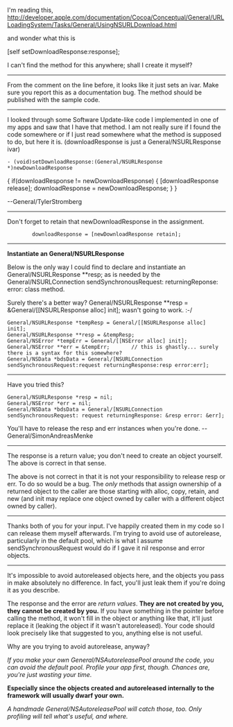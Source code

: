 I'm reading this, http://developer.apple.com/documentation/Cocoa/Conceptual/General/URLLoadingSystem/Tasks/General/UsingNSURLDownload.html

 and wonder what this is
    
[self setDownloadResponse:response];


I can't find the method for this anywhere; shall I create it myself?

----

From the comment on the line before, it looks like it just sets an ivar. Make sure you report this as a documentation bug. The method should be published with the sample code.

----

I looked through some Software Update-like code I implemented in one of my apps and saw that I have that method. I am not really sure if I found the code somewhere or if I just read somewhere what the method is supposed to do, but here it is. (downloadResponse is just a General/NSURLResponse ivar)

    - (void)setDownloadResponse:(General/NSURLResponse *)newDownloadResponse
{
	if(downloadResponse != newDownloadResponse)
	{
		[downloadResponse release];
		downloadResponse = newDownloadResponse;
	}
}

--General/TylerStromberg

----

Don't forget to retain that newDownloadResponse in the assignment.

    		downloadResponse = [newDownloadResponse retain];

----

**Instantiate an General/NSURLResponse**

Below is the only way I could find to declare and instantiate an General/NSURLResponse **resp; as is needed by the General/NSURLConnection sendSynchronousRequest: returningReponse: error:  class method.

Surely there's a better way? General/NSURLResponse **resp = &General/[[NSURLResponse alloc] init]; wasn't going to work. :-/

    
	General/NSURLResponse *tempResp = General/[[NSURLResponse alloc] init];
	General/NSURLResponse **resp = &tempResp;
	General/NSError *tempErr = General/[[NSError alloc] init];
	General/NSError **err = &tempErr;		// this is ghastly... surely there is a syntax for this somewhere?
	General/NSData *bdsData = General/[NSURLConnection sendSynchronousRequest:request returningResponse:resp error:err];


----

Have you tried this?

    
	General/NSURLResponse *resp = nil;
	General/NSError *err = nil;
	General/NSData *bdsData = General/[NSURLConnection sendSynchronousRequest: request returningResponse: &resp error: &err];


You'll have to release the     resp and     err instances when you're done. -- General/SimonAndreasMenke

---- 
The response is a return value; you don't need to create an object yourself.  The above is correct in that sense.

The above is not correct in that it is not your responsibility to release     resp or     err.  To do so would be a bug.  The *only* methods that assign ownership of a returned object to the caller are those starting with alloc, copy, retain, and new (and init may replace one object owned by caller with a different object owned by caller).

----

Thanks both of you for your input. I've happily created them in my code so I can release them myself afterwards. I'm trying to avoid use of autorelease, particularly in the default pool, which is what I assume sendSynchronousRequest would do if I gave it nil response and error objects.

----

It's impossible to avoid autoreleased objects here, and the objects you pass in make absolutely no difference.  In fact, you'll just leak them if you're doing it as you describe.

The response and the error are *return values*.
**They are not created by you, they cannot be created by you.**  If you have something in the pointer before calling the method, it won't fill in the object or anything like that, it'll just replace it (leaking the object if it wasn't autoreleased).  Your code should look precisely like that suggested to you, anything else is not useful.
 
Why are you trying to avoid autorelease, anyway?

*If you make your own General/NSAutoreleasePool around the code, you can avoid the default pool. Profile your app first, though. Chances are, you're just wasting your time.*

**Especially since the objects created and autoreleased internally to the framework will usually dwarf your own.**

*A handmade General/NSAutoreleasePool will catch those, too. Only profiling will tell what's useful, and where.*